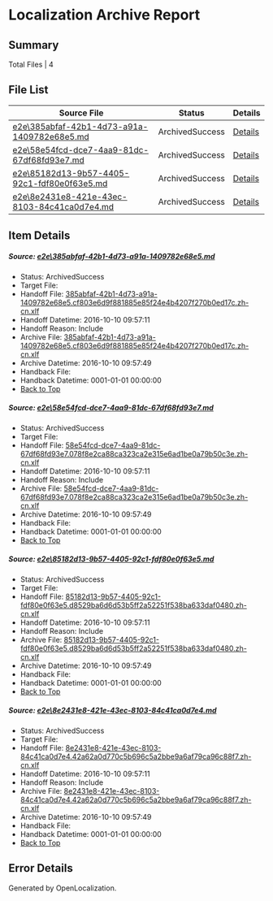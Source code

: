 # <a name='report-top'></a> Localization Archive Report

## Summary
 Total Files | 4

## File List
 Source File | Status | Details 
 ----------- | ------ | ------- 
 [e2e\385abfaf-42b1-4d73-a91a-1409782e68e5.md](https://github.com/OpenLocalizationTestOrg/ol-test0/blob/b11eec9405471fea34df8bab6b6d45cf6a105ac8/e2e/385abfaf-42b1-4d73-a91a-1409782e68e5.md) | ArchivedSuccess | [Details](#a4c56cbe30191b6a2d1503080ab1bdfcf86528093)
 [e2e\58e54fcd-dce7-4aa9-81dc-67df68fd93e7.md](https://github.com/OpenLocalizationTestOrg/ol-test0/blob/b11eec9405471fea34df8bab6b6d45cf6a105ac8/e2e/58e54fcd-dce7-4aa9-81dc-67df68fd93e7.md) | ArchivedSuccess | [Details](#4918ebea480de9afc60f35d7c122f02da063ae075)
 [e2e\85182d13-9b57-4405-92c1-fdf80e0f63e5.md](https://github.com/OpenLocalizationTestOrg/ol-test0/blob/b11eec9405471fea34df8bab6b6d45cf6a105ac8/e2e/85182d13-9b57-4405-92c1-fdf80e0f63e5.md) | ArchivedSuccess | [Details](#04648dddf2947cb93f5c4542e2cff508938a39d37)
 [e2e\8e2431e8-421e-43ec-8103-84c41ca0d7e4.md](https://github.com/OpenLocalizationTestOrg/ol-test0/blob/b11eec9405471fea34df8bab6b6d45cf6a105ac8/e2e/8e2431e8-421e-43ec-8103-84c41ca0d7e4.md) | ArchivedSuccess | [Details](#7e778aacd90d65edae78e9cd673158c4e5a71d788)

## Item Details
##### <a name='a4c56cbe30191b6a2d1503080ab1bdfcf86528093'></a> Source: [e2e\385abfaf-42b1-4d73-a91a-1409782e68e5.md](https://github.com/OpenLocalizationTestOrg/ol-test0/blob/b11eec9405471fea34df8bab6b6d45cf6a105ac8/e2e/385abfaf-42b1-4d73-a91a-1409782e68e5.md)
* Status: ArchivedSuccess
* Target File: 
* Handoff File: [385abfaf-42b1-4d73-a91a-1409782e68e5.cf803e6d9f881885e85f24e4b4207f270b0ed17c.zh-cn.xlf](https://github.com/OpenLocalizationTestOrg/ol-test0-handoff/blob/dc34e2685b70342d32f5f3f5dc0d404385f0c4e1/ol-handoff/OpenLocalizationTestOrg/ol-test0-zhcn/qimu/ht/385abfaf-42b1-4d73-a91a-1409782e68e5.cf803e6d9f881885e85f24e4b4207f270b0ed17c.zh-cn.xlf)
* Handoff Datetime: 2016-10-10 09:57:11
* Handoff Reason: Include
* Archive File: [385abfaf-42b1-4d73-a91a-1409782e68e5.cf803e6d9f881885e85f24e4b4207f270b0ed17c.zh-cn.xlf](https://github.com/OpenLocalizationTestOrg/ol-test0-handoff/blob/232f151dee6cdde4e72b807846781c99ad50bb46/ol-archive/OpenLocalizationTestOrg/ol-test0-zhcn/qimu/ht/385abfaf-42b1-4d73-a91a-1409782e68e5.cf803e6d9f881885e85f24e4b4207f270b0ed17c.zh-cn.xlf)
* Archive Datetime: 2016-10-10 09:57:49
* Handback File: 
* Handback Datetime: 0001-01-01 00:00:00
* [Back to Top](#report-top)

##### <a name='4918ebea480de9afc60f35d7c122f02da063ae075'></a> Source: [e2e\58e54fcd-dce7-4aa9-81dc-67df68fd93e7.md](https://github.com/OpenLocalizationTestOrg/ol-test0/blob/b11eec9405471fea34df8bab6b6d45cf6a105ac8/e2e/58e54fcd-dce7-4aa9-81dc-67df68fd93e7.md)
* Status: ArchivedSuccess
* Target File: 
* Handoff File: [58e54fcd-dce7-4aa9-81dc-67df68fd93e7.078f8e2ca88ca323ca2e315e6ad1be0a79b50c3e.zh-cn.xlf](https://github.com/OpenLocalizationTestOrg/ol-test0-handoff/blob/dc34e2685b70342d32f5f3f5dc0d404385f0c4e1/ol-handoff/OpenLocalizationTestOrg/ol-test0-zhcn/qimu/ht/58e54fcd-dce7-4aa9-81dc-67df68fd93e7.078f8e2ca88ca323ca2e315e6ad1be0a79b50c3e.zh-cn.xlf)
* Handoff Datetime: 2016-10-10 09:57:11
* Handoff Reason: Include
* Archive File: [58e54fcd-dce7-4aa9-81dc-67df68fd93e7.078f8e2ca88ca323ca2e315e6ad1be0a79b50c3e.zh-cn.xlf](https://github.com/OpenLocalizationTestOrg/ol-test0-handoff/blob/232f151dee6cdde4e72b807846781c99ad50bb46/ol-archive/OpenLocalizationTestOrg/ol-test0-zhcn/qimu/ht/58e54fcd-dce7-4aa9-81dc-67df68fd93e7.078f8e2ca88ca323ca2e315e6ad1be0a79b50c3e.zh-cn.xlf)
* Archive Datetime: 2016-10-10 09:57:49
* Handback File: 
* Handback Datetime: 0001-01-01 00:00:00
* [Back to Top](#report-top)

##### <a name='04648dddf2947cb93f5c4542e2cff508938a39d37'></a> Source: [e2e\85182d13-9b57-4405-92c1-fdf80e0f63e5.md](https://github.com/OpenLocalizationTestOrg/ol-test0/blob/b11eec9405471fea34df8bab6b6d45cf6a105ac8/e2e/85182d13-9b57-4405-92c1-fdf80e0f63e5.md)
* Status: ArchivedSuccess
* Target File: 
* Handoff File: [85182d13-9b57-4405-92c1-fdf80e0f63e5.d8529ba6d6d53b5ff2a52251f538ba633daf0480.zh-cn.xlf](https://github.com/OpenLocalizationTestOrg/ol-test0-handoff/blob/dc34e2685b70342d32f5f3f5dc0d404385f0c4e1/ol-handoff/OpenLocalizationTestOrg/ol-test0-zhcn/qimu/ht/85182d13-9b57-4405-92c1-fdf80e0f63e5.d8529ba6d6d53b5ff2a52251f538ba633daf0480.zh-cn.xlf)
* Handoff Datetime: 2016-10-10 09:57:11
* Handoff Reason: Include
* Archive File: [85182d13-9b57-4405-92c1-fdf80e0f63e5.d8529ba6d6d53b5ff2a52251f538ba633daf0480.zh-cn.xlf](https://github.com/OpenLocalizationTestOrg/ol-test0-handoff/blob/232f151dee6cdde4e72b807846781c99ad50bb46/ol-archive/OpenLocalizationTestOrg/ol-test0-zhcn/qimu/ht/85182d13-9b57-4405-92c1-fdf80e0f63e5.d8529ba6d6d53b5ff2a52251f538ba633daf0480.zh-cn.xlf)
* Archive Datetime: 2016-10-10 09:57:49
* Handback File: 
* Handback Datetime: 0001-01-01 00:00:00
* [Back to Top](#report-top)

##### <a name='7e778aacd90d65edae78e9cd673158c4e5a71d788'></a> Source: [e2e\8e2431e8-421e-43ec-8103-84c41ca0d7e4.md](https://github.com/OpenLocalizationTestOrg/ol-test0/blob/b11eec9405471fea34df8bab6b6d45cf6a105ac8/e2e/8e2431e8-421e-43ec-8103-84c41ca0d7e4.md)
* Status: ArchivedSuccess
* Target File: 
* Handoff File: [8e2431e8-421e-43ec-8103-84c41ca0d7e4.42a62a0d770c5b696c5a2bbe9a6af79ca96c88f7.zh-cn.xlf](https://github.com/OpenLocalizationTestOrg/ol-test0-handoff/blob/dc34e2685b70342d32f5f3f5dc0d404385f0c4e1/ol-handoff/OpenLocalizationTestOrg/ol-test0-zhcn/qimu/ht/8e2431e8-421e-43ec-8103-84c41ca0d7e4.42a62a0d770c5b696c5a2bbe9a6af79ca96c88f7.zh-cn.xlf)
* Handoff Datetime: 2016-10-10 09:57:11
* Handoff Reason: Include
* Archive File: [8e2431e8-421e-43ec-8103-84c41ca0d7e4.42a62a0d770c5b696c5a2bbe9a6af79ca96c88f7.zh-cn.xlf](https://github.com/OpenLocalizationTestOrg/ol-test0-handoff/blob/232f151dee6cdde4e72b807846781c99ad50bb46/ol-archive/OpenLocalizationTestOrg/ol-test0-zhcn/qimu/ht/8e2431e8-421e-43ec-8103-84c41ca0d7e4.42a62a0d770c5b696c5a2bbe9a6af79ca96c88f7.zh-cn.xlf)
* Archive Datetime: 2016-10-10 09:57:49
* Handback File: 
* Handback Datetime: 0001-01-01 00:00:00
* [Back to Top](#report-top)


## Error Details

Generated by OpenLocalization.
